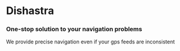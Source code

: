 # Dishastra
### One-stop solution to your navigation problems
We provide precise navigation even if your gps feeds are inconsistent
